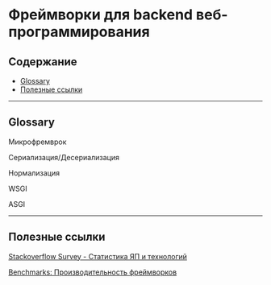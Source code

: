 # Фреймворки для backend веб-программирования

## Содержание

- [Glossary](#glossary)
- [Полезные ссылки](#%D0%BF%D0%BE%D0%BB%D0%B5%D0%B7%D0%BD%D1%8B%D0%B5-%D1%81%D1%81%D1%8B%D0%BB%D0%BA%D0%B8)

______________________________________________________________________

## Glossary

Микрофремврок

Сериализация/Десериализация

Нормализация

WSGI

ASGI

______________________________________________________________________

## Полезные ссылки

[Stackoverflow Survey - Статистика ЯП и технологий](survey.stackoverflow.co/2024/technology)

[Benchmarks: Производительность фреймворков](www.techempower.com/benchmarks)
